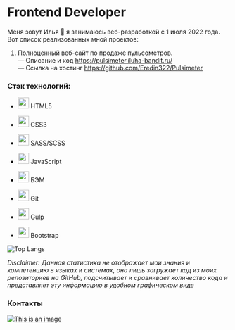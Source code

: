 # Frontend Developer

Меня зовут Илья :wave: я занимаюсь веб-разработкой с 1 июля 2022 года. Вот список реализованных мной проектов:

1. Полноценный веб-сайт по продаже пульсометров. <br>
— Описание и код https://pulsimeter.iluha-bandit.ru/ <br>
— Ссылка на хостинг https://github.com/Eredin322/Pulsimeter <br>

### Стэк технологий:

- <p><img src="https://user-images.githubusercontent.com/44582613/191004729-261bef4b-e386-4768-be5c-0a6cb89f5492.svg" width="25" height="25"> HTML5</p>
- <p><img src="https://user-images.githubusercontent.com/44582613/191005499-271f672f-c437-44af-bc92-18433f7403a2.svg" width="25" height="25"> CSS3</p>
- <p><img src="https://user-images.githubusercontent.com/44582613/191005494-0a7f2a02-351b-4fa5-97ef-e50f858bedc3.svg" width="25" height="25"> SASS/SCSS</p>
- <p><img src="https://user-images.githubusercontent.com/44582613/191005492-6b4cdb1c-494c-43cb-ba17-378f8f32c252.svg" width="25" height="25"> JavaScript</p>
- <p><img src="https://user-images.githubusercontent.com/44582613/191005504-77448905-13ba-4d1f-b999-0edd3fcf7320.svg" width="25" height="25"> БЭМ</p>
- <p><img src="https://user-images.githubusercontent.com/44582613/191008146-108f0682-aaa4-4b8a-8956-6a7f1269b7ce.svg" width="25" height="25"> Git</p>
- <p><img src="https://user-images.githubusercontent.com/44582613/191008160-750470bf-a62a-4fc8-8f4f-63683f486666.svg" width="25" height="25"> Gulp</p>
- <p><img src="https://user-images.githubusercontent.com/44582613/191010586-0e0c9428-5135-480b-983c-abbb0e8eed68.svg" width="25" height="25"> Bootstrap</p>

![Top Langs](https://github-readme-stats.vercel.app/api/top-langs/?username=Eredin322&theme=prussian) <br>

_Disclaimer: Данная статистика не отображает мои знания и компетенцию в языках и системах, она лишь загружает код из моих репозиториев на GitHub, подсчитывает и сравнивает количество кода и представляет эту информацию в удобном графическом виде_
### Контакты <br>
[![This is an image](https://camo.githubusercontent.com/32d301601badedb14ef7a1e56431bdc934779610de1561291873b6899e67d434/68747470733a2f2f696d672e736869656c64732e696f2f62616467652f2d54656c656772616d2d3333333f7374796c653d666f722d7468652d6261646765266c6f676f3d74656c656772616d266c6f676f436f6c6f723d323741304439)](https://t.me/ILUHA_BANDIT)

